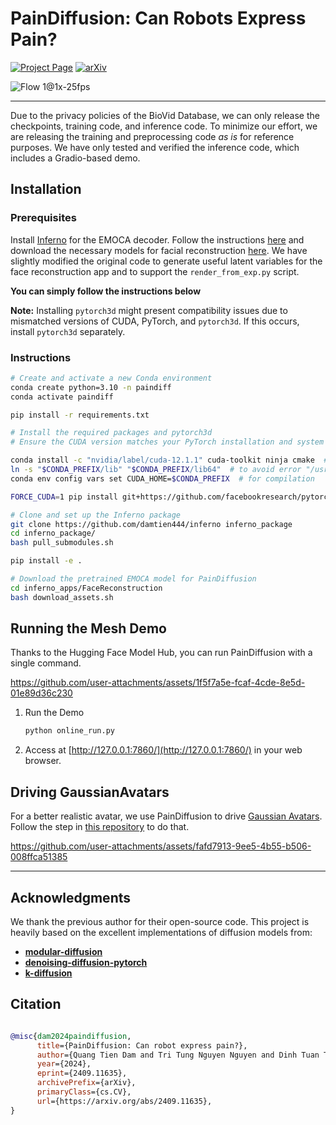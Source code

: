 # PainDiffusion: Can Robots Express Pain?

[![Project Page](https://img.shields.io/badge/Project%20Page-blue?logo=github&labelColor=black&link=https%3A%2F%damtien444.github.io%2Fpaindf)](https://damtien444.github.io/paindf/) [![arXiv](https://img.shields.io/badge/arXiv-2409.11635-B31B1B)](https://arxiv.org/pdf/2409.11635)

![Flow 1@1x-25fps](https://github.com/user-attachments/assets/41bf9e82-d544-4ee2-b9e5-bfcf2f7abbe8)

---

Due to the privacy policies of the BioVid Database, we can only release the checkpoints, training code, and inference code. To minimize our effort, we are releasing the training and preprocessing code *as is* for reference purposes. We have only tested and verified the inference code, which includes a Gradio-based demo.

## Installation

### Prerequisites
Install [Inferno](https://github.com/radekd91/inferno) for the EMOCA decoder. Follow the instructions [here](https://github.com/damtien444/inferno?tab=readme-ov-file#installation) and download the necessary models for facial reconstruction [here](https://github.com/damtien444/inferno?tab=readme-ov-file#installation). We have slightly modified the original code to generate useful latent variables for the face reconstruction app and to support the `render_from_exp.py` script. 

**You can simply follow the instructions below**

**Note:**  Installing `pytorch3d` might present compatibility issues due to mismatched versions of CUDA, PyTorch, and `pytorch3d`. If this occurs, install `pytorch3d` separately.

### Instructions

```bash
# Create and activate a new Conda environment
conda create python=3.10 -n paindiff 
conda activate paindiff

pip install -r requirements.txt

# Install the required packages and pytorch3d
# Ensure the CUDA version matches your PyTorch installation and system configuration: https://pytorch.org/get-started/locally/

conda install -c "nvidia/label/cuda-12.1.1" cuda-toolkit ninja cmake  # use the right CUDA version that you saw when run the requirement installation
ln -s "$CONDA_PREFIX/lib" "$CONDA_PREFIX/lib64"  # to avoid error "/usr/bin/ld: cannot find -lcudart"
conda env config vars set CUDA_HOME=$CONDA_PREFIX  # for compilation

FORCE_CUDA=1 pip install git+https://github.com/facebookresearch/pytorch3d.git@stable

# Clone and set up the Inferno package
git clone https://github.com/damtien444/inferno inferno_package
cd inferno_package/
bash pull_submodules.sh

pip install -e .

# Download the pretrained EMOCA model for PainDiffusion
cd inferno_apps/FaceReconstruction
bash download_assets.sh
```


## Running the Mesh Demo

Thanks to the Hugging Face Model Hub, you can run PainDiffusion with a single command.

https://github.com/user-attachments/assets/1f5f7a5e-fcaf-4cde-8e5d-01e89d36c230

1. Run the Demo
   ```bash
   python online_run.py
   ```

2. Access at [http://127.0.0.1:7860/](http://127.0.0.1:7860/) in your web browser.

## Driving GaussianAvatars

For a better realistic avatar, we use PainDiffusion to drive [Gaussian Avatars](https://github.com/ShenhanQian/GaussianAvatars/tree/669ee0e428e6dbfa552c63d75df53234c42cfbbd). Follow the step in [this repository](https://github.com/ais-lab/gaussiansp-paindiffusion) to do that.

https://github.com/user-attachments/assets/fafd7913-9ee5-4b55-b506-008ffca51385

---

## Acknowledgments

We thank the previous author for their open-source code. This project is heavily based on the excellent implementations of diffusion models from:  
- [**modular-diffusion**](https://github.com/myscience/modular-diffusion)  
- [**denoising-diffusion-pytorch**](https://github.com/lucidrains/denoising-diffusion-pytorch)  
- [**k-diffusion**](https://github.com/crowsonkb/k-diffusion)  


## Citation

```bibtex

@misc{dam2024paindiffusion,
      title={PainDiffusion: Can robot express pain?}, 
      author={Quang Tien Dam and Tri Tung Nguyen Nguyen and Dinh Tuan Tran and Joo-Ho Lee},
      year={2024},
      eprint={2409.11635},
      archivePrefix={arXiv},
      primaryClass={cs.CV},
      url={https://arxiv.org/abs/2409.11635}, 
}

```
